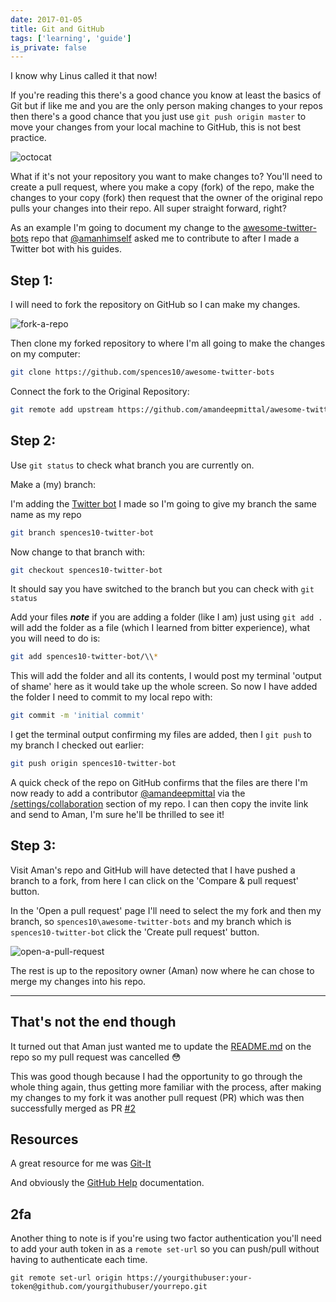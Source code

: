 ```yaml
---
date: 2017-01-05
title: Git and GitHub
tags: ['learning', 'guide']
is_private: false
---
```


I know why Linus called it that now!

If you're reading this there's a good chance you know at least the
basics of Git but if like me and you are the only person making
changes to your repos then there's a good chance that you just use
`git push origin master` to move your changes from your local machine
to GitHub, this is not best practice.

<!-- cSpell:ignore octocat -->

![octocat]

What if it's not your repository you want to make changes to? You'll
need to create a pull request, where you make a copy (fork) of the
repo, make the changes to your copy (fork) then request that the owner
of the original repo pulls your changes into their repo. All super
straight forward, right?

As an example I'm going to document my change to the
[awesome-twitter-bots] repo that [@amanhimself] asked me to contribute
to after I made a Twitter bot with his guides.

## Step 1:

I will need to fork the repository on GitHub so I can make my changes.

![fork-a-repo]

Then clone my forked repository to where I'm all going to make the
changes on my computer:

```bash
git clone https://github.com/spences10/awesome-twitter-bots
```

Connect the fork to the Original Repository:

```bash
git remote add upstream https://github.com/amandeepmittal/awesome-twitter-bots
```

## Step 2:

Use `git status` to check what branch you are currently on.

Make a (my) branch:

I'm adding the [Twitter bot] I made so I'm going to give my branch the
same name as my repo

```bash
git branch spences10-twitter-bot
```

Now change to that branch with:

```bash
git checkout spences10-twitter-bot
```

It should say you have switched to the branch but you can check with
`git status`

Add your files **_note_** if you are adding a folder (like I am) just
using `git add .` will add the folder as a file (which I learned from
bitter experience), what you will need to do is:

```bash
git add spences10-twitter-bot/\\*
```

This will add the folder and all its contents, I would post my
terminal 'output of shame' here as it would take up the whole screen.
So now I have added the folder I need to commit to my local repo with:

```bash
git commit -m 'initial commit'
```

I get the terminal output confirming my files are added, then I
`git push` to my branch I checked out earlier:

```bash
git push origin spences10-twitter-bot
```

A quick check of the repo on GitHub confirms that the files are there
I'm now ready to add a contributor [@amandeepmittal] via the
[/settings/collaboration] section of my repo. I can then copy the
invite link and send to Aman, I'm sure he'll be thrilled to see it!

## Step 3:

Visit Aman's repo and GitHub will have detected that I have pushed a
branch to a fork, from here I can click on the 'Compare & pull
request' button.

In the 'Open a pull request' page I'll need to select the my fork and
then my branch, so `spences10\awesome-twitter-bots` and my branch
which is `spences10-twitter-bot` click the 'Create pull request'
button.

![open-a-pull-request]

The rest is up to the repository owner (Aman) now where he can chose
to merge my changes into his repo.

---

## That's not the end though

It turned out that Aman just wanted me to update the [README.md] on
the repo so my pull request was cancelled :flushed:

This was good though because I had the opportunity to go through the
whole thing again, thus getting more familiar with the process, after
making my changes to my fork it was another pull request (PR) which
was then successfully merged as PR [#2]

## Resources

A great resource for me was [Git-It]

And obviously the [GitHub Help] documentation.

## 2fa

Another thing to note is if you're using two factor authentication
you'll need to add your auth token in as a `remote set-url` so you can
push/pull without having to authenticate each time.

`git remote set-url origin https://yourgithubuser:your-token@github.com/yourgithubuser/yourrepo.git`

<!-- Links -->

[awesome-twitter-bots]:
  https://github.com/spences10/awesome-twitter-bots
[@amanhimself]: https://twitter.com/amanhimself
[twitter bot]: https://scottspence.com/posts/twitter-mctwitbot
[git-it]: https://jlord.us/git-it/index.html
[github help]: https://help.github.com/
[@amandeepmittal]: https://github.com/amandeepmittal
[/settings/collaboration]:
  https://github.com/spences10/awesome-twitter-bots/settings/collaboration
[readme.md]:
  https://github.com/amandeepmittal/awesome-twitter-bots/blob/master/README.md
[#2]: https://github.com/amandeepmittal/awesome-twitter-bots/pull/2

<!-- Images -->

[octocat]:
  https://res.cloudinary.com/defkmsrpw/image/upload/q_auto,f_auto/v1614930928/scottspence.com/git-logo-536686b63ad7e966fc425ed4c67c2ddc.jpg
[fork-a-repo]:
  https://res.cloudinary.com/defkmsrpw/image/upload/q_auto,f_auto/v1614930928/scottspence.com/fork-a-repo-7898cedb809d19d597af446ca0683bd8.png
[open-a-pull-request]:
  https://res.cloudinary.com/defkmsrpw/image/upload/q_auto,f_auto/v1614930930/scottspence.com/open-a-pull-request-3344c43215debf994772b5f1893bc581.png
